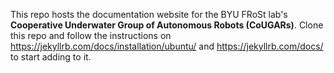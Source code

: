 This repo hosts the documentation website for the BYU FRoSt lab's **Cooperative Underwater Group of Autonomous Robots (CoUGARs)**. Clone this repo and follow the instructions on https://jekyllrb.com/docs/installation/ubuntu/ and https://jekyllrb.com/docs/ to start adding to it.
